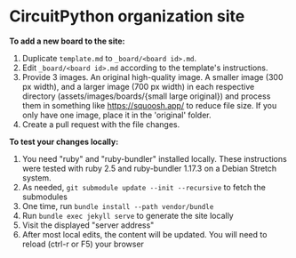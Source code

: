 # CircuitPython organization site

**To add a new board to the site:**

1. Duplicate `template.md` to `_board/<board id>.md`.
2. Edit `_board/<board id>.md` according to the template's instructions.
3. Provide 3 images. An original high-quality image. A smaller image (300 px width),
and a larger image (700 px width) in each respective directory (assets/images/boards/{small large original})
and process them in something like https://squoosh.app/ to reduce file size. If
you only have one image, place it in the 'original' folder.
3. Create a pull request with the file changes.

**To test your changes locally:**

1. You need "ruby" and "ruby-bundler" installed locally.  These instructions
were tested with ruby 2.5 and ruby-bundler 1.17.3 on a Debian Stretch system.
2. As needed, `git submodule update --init --recursive` to fetch the submodules
3. One time, run `bundle install --path vendor/bundle`
4. Run `bundle exec jekyll serve` to generate the site locally
5. Visit the displayed "server address"
6. After most local edits, the content will be updated.  You will need to
reload (ctrl-r or F5) your browser
